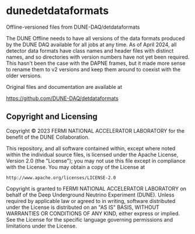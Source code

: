 # dunedetdataformats
Offline-versioned files from DUNE-DAQ/detdataformats

The DUNE Offline needs to have all versions of the data formats produced by the DUNE DAQ available for all jobs at any time.  As of April 2024, all detector data formats have class names and header files with distinct names, and so directories with version numbers have not yet been required.  This hasn't been the case with the DAPNE frames, but it made more sense to rename them to v2 versions and keep them around to coexist with the older versions.

Original files and documentation are available at

https://github.com/DUNE-DAQ/detdataformats

## Copyright and Licensing
Copyright © 2023 FERMI NATIONAL ACCELERATOR LABORATORY for the benefit of the DUNE Collaboration.

This repository, and all software contained within, except where noted within the individual source files, is licensed under
the Apache License, Version 2.0 (the "License"); you may not use this
file except in compliance with the License. You may obtain a copy of
the License at

    http://www.apache.org/licenses/LICENSE-2.0

Copyright is granted to FERMI NATIONAL ACCELERATOR LABORATORY on behalf
of the Deep Underground Neutrino Experiment (DUNE). Unless required by
applicable law or agreed to in writing, software distributed under the
License is distributed on an "AS IS" BASIS, WITHOUT WARRANTIES OR
CONDITIONS OF ANY KIND, either express or implied. See the License for
the specific language governing permissions and limitations under the
License.
